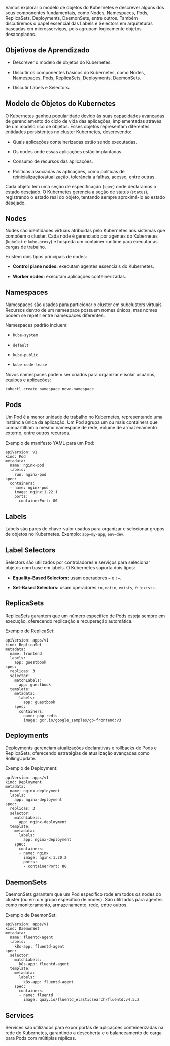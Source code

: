 Vamos explorar o modelo de objetos do Kubernetes e descrever alguns dos seus componentes fundamentais, como Nodes, Namespaces, Pods, ReplicaSets, Deployments, DaemonSets, entre outros. Também discutiremos o papel essencial das Labels e Selectors em arquiteturas baseadas em microsserviços, pois agrupam logicamente objetos desacoplados.

## Objetivos de Aprendizado

- Descrever o modelo de objetos do Kubernetes.
    
- Discutir os componentes básicos do Kubernetes, como Nodes, Namespaces, Pods, ReplicaSets, Deployments, DaemonSets.
    
- Discutir Labels e Selectors.
    

## Modelo de Objetos do Kubernetes

O Kubernetes ganhou popularidade devido às suas capacidades avançadas de gerenciamento do ciclo de vida das aplicações, implementadas através de um modelo rico de objetos. Esses objetos representam diferentes entidades persistentes no cluster Kubernetes, descrevendo:

- Quais aplicações conteinerizadas estão sendo executadas.
    
- Os nodes onde essas aplicações estão implantadas.
    
- Consumo de recursos das aplicações.
    
- Políticas associadas às aplicações, como políticas de reinicialização/atualização, tolerância a falhas, acesso, entre outras.
    

Cada objeto tem uma seção de especificação (`spec`) onde declaramos o estado desejado. O Kubernetes gerencia a seção de status (`status`), registrando o estado real do objeto, tentando sempre aproximá-lo ao estado desejado.

## Nodes

Nodes são identidades virtuais atribuídas pelo Kubernetes aos sistemas que compõem o cluster. Cada node é gerenciado por agentes do Kubernetes (`kubelet` e `kube-proxy`) e hospeda um container runtime para executar as cargas de trabalho.

Existem dois tipos principais de nodes:

- **Control plane nodes:** executam agentes essenciais do Kubernetes.
    
- **Worker nodes:** executam aplicações conteinerizadas.
    

## Namespaces

Namespaces são usados para particionar o cluster em subclusters virtuais. Recursos dentro de um namespace possuem nomes únicos, mas nomes podem se repetir entre namespaces diferentes.

Namespaces padrão incluem:

- `kube-system`
    
- `default`
    
- `kube-public`
    
- `kube-node-lease`
    

Novos namespaces podem ser criados para organizar e isolar usuários, equipes e aplicações:

```
kubectl create namespace novo-namespace
```

## Pods

Um Pod é a menor unidade de trabalho no Kubernetes, representando uma instância única da aplicação. Um Pod agrupa um ou mais containers que compartilham o mesmo namespace de rede, volume de armazenamento externo, entre outros recursos.

Exemplo de manifesto YAML para um Pod:

```
apiVersion: v1
kind: Pod
metadata:
  name: nginx-pod
  labels:
    run: nginx-pod
spec:
  containers:
  - name: nginx-pod
    image: nginx:1.22.1
    ports:
    - containerPort: 80
```

## Labels

Labels são pares de chave-valor usados para organizar e selecionar grupos de objetos no Kubernetes. Exemplo: `app=my-app`, `env=dev`.

## Label Selectors

Selectors são utilizados por controladores e serviços para selecionar objetos com base em labels. O Kubernetes suporta dois tipos:

- **Equality-Based Selectors:** usam operadores `=` e `!=`.
    
- **Set-Based Selectors:** usam operadores `in`, `notin`, `exists`, e `!exists`.
    

## ReplicaSets

ReplicaSets garantem que um número específico de Pods esteja sempre em execução, oferecendo replicação e recuperação automática.

Exemplo de ReplicaSet:

```
apiVersion: apps/v1
kind: ReplicaSet
metadata:
  name: frontend
  labels:
    app: guestbook
spec:
  replicas: 3
  selector:
    matchLabels:
      app: guestbook
  template:
    metadata:
      labels:
        app: guestbook
    spec:
      containers:
      - name: php-redis
        image: gcr.io/google_samples/gb-frontend:v3
```

## Deployments

Deployments gerenciam atualizações declarativas e rollbacks de Pods e ReplicaSets, oferecendo estratégias de atualização avançadas como RollingUpdate.

Exemplo de Deployment:

```
apiVersion: apps/v1
kind: Deployment
metadata:
  name: nginx-deployment
  labels:
    app: nginx-deployment
spec:
  replicas: 3
  selector:
    matchLabels:
      app: nginx-deployment
  template:
    metadata:
      labels:
        app: nginx-deployment
    spec:
      containers:
      - name: nginx
        image: nginx:1.20.2
        ports:
        - containerPort: 80
```

## DaemonSets

DaemonSets garantem que um Pod específico rode em todos os nodes do cluster (ou em um grupo específico de nodes). São utilizados para agentes como monitoramento, armazenamento, rede, entre outros.

Exemplo de DaemonSet:

```
apiVersion: apps/v1
kind: DaemonSet
metadata:
  name: fluentd-agent
  labels:
    k8s-app: fluentd-agent
spec:
  selector:
    matchLabels:
      k8s-app: fluentd-agent
  template:
    metadata:
      labels:
        k8s-app: fluentd-agent
    spec:
      containers:
      - name: fluentd
        image: quay.io/fluentd_elasticsearch/fluentd:v4.5.2
```

## Services

Services são utilizados para expor portas de aplicações conteinerizadas na rede do Kubernetes, garantindo a descoberta e o balanceamento de carga para Pods com múltiplas réplicas.